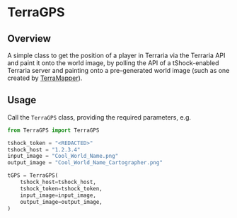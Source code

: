 # TerraGPS

## Overview 

A simple class to get the position of a player in Terraria via the Terraria API and paint it onto the world image, by polling the API of a tShock-enabled Terraria server and painting onto a pre-generated world image (such as one created by [TerraMapper](https://github.com/martydingo/TerraMapper)).

## Usage

Call the `TerraGPS` class, providing the required parameters, e.g.

```python
from TerraGPS import TerraGPS

tshock_token = "<REDACTED>"
tshock_host = "1.2.3.4"
input_image = "Cool_World_Name.png"
output_image = "Cool_World_Name_Cartographer.png"

tGPS = TerraGPS(
    tshock_host=tshock_host,
    tshock_token=tshock_token,
    input_image=input_image,
    output_image=output_image,
)
```